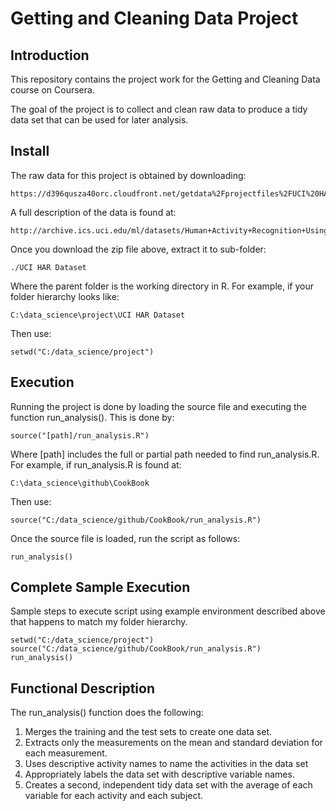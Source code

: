 # Getting and Cleaning Data Project

## Introduction
This repository contains the project work for the Getting and Cleaning Data course on Coursera.

The goal of the project is to collect and clean raw data to produce a tidy data set that can 
be used for later analysis.

## Install
The raw data for this project is obtained by downloading:

	https://d396qusza40orc.cloudfront.net/getdata%2Fprojectfiles%2FUCI%20HAR%20Dataset.zip

A full description of the data is found at:

	http://archive.ics.uci.edu/ml/datasets/Human+Activity+Recognition+Using+Smartphones

Once you download the zip file above, extract it to sub-folder:

	./UCI HAR Dataset

Where the parent folder is the working directory in R. 
For example, if your folder hierarchy looks like:

	C:\data_science\project\UCI HAR Dataset

Then use:

	setwd("C:/data_science/project")

## Execution
Running the project is done by loading the source file and executing
the function run_analysis(). This is done by:

	source("[path]/run_analysis.R")

Where [path] includes the full or partial path needed to find run_analysis.R.
For example, if run_analysis.R is found at:

	C:\data_science\github\CookBook 

Then use:

	source("C:/data_science/github/CookBook/run_analysis.R")

Once the source file is loaded, run the script as follows:

	run_analysis()

## Complete Sample Execution
Sample steps to execute script using example environment described above
that happens to match my folder hierarchy.

	setwd("C:/data_science/project")
	source("C:/data_science/github/CookBook/run_analysis.R")
	run_analysis()

## Functional Description
The run_analysis() function does the following:

 1. Merges the training and the test sets to create one data set.
 2. Extracts only the measurements on the mean and standard deviation for each measurement. 
 3. Uses descriptive activity names to name the activities in the data set
 4. Appropriately labels the data set with descriptive variable names. 
 5. Creates a second, independent tidy data set with the average of each variable for each activity and each subject. 

